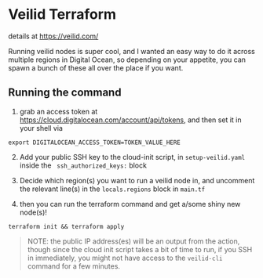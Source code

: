 # Veilid Terraform

details at https://veilid.com/

Running veilid nodes is super cool, and I wanted an easy way to do it across multiple regions in Digital Ocean, so depending on your appetite, you can spawn a bunch of these all over the place if you want.

## Running the command

1. grab an access token at https://cloud.digitalocean.com/account/api/tokens, and then set it in your shell via

```
export DIGITALOCEAN_ACCESS_TOKEN=TOKEN_VALUE_HERE
```

2. Add your public SSH key to the cloud-init script, in `setup-veilid.yaml` inside the ` ssh_authorized_keys:` block

3. Decide which region(s) you want to run a veilid node in, and uncomment the relevant line(s) in the `locals.regions` block in `main.tf`

4. then you can run the terraform command and get a/some shiny new node(s)!

```
terraform init && terraform apply
```

> NOTE: the public IP address(es) will be an output from the action, though since the cloud init script takes a bit of time to run, if you SSH in immediately, you might not have access to the `veilid-cli` command for a few minutes.
